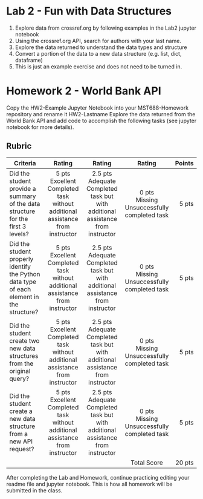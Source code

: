 # Lab 2 - Fun with Data Structures

1. Explore data from crossref.org by following examples in the Lab2 jupyter notebook
2. Using the crossref.org API, search for authors with your last name.
3. Explore the data returned to understand the data types and structure
4. Convert a portion of the data to a new data structure (e.g. list, dict, dataframe) 
5. This is just an example exercise and does not need to be turned in.


# Homework 2 - World Bank API

Copy the HW2-Example Jupyter Notebook into your MST688-Homework repository and rename it HW2-Lastname
Explore the data returned from the World Bank API and add code to accomplish the following tasks (see jupyter notebook for more details).

## Rubric

| **Criteria**    | **Rating**     |  **Rating**     |  **Rating**     | **Points**  |
| -------------   |:-------------: | :-------------: | :-------------: |  -----: |
| Did the student provide a summary of the data structure for the first 3 levels? | 5 pts <br /> Excellent Completed task without additional assistance from instructor | 2.5 pts  <br /> Adequate Completed task but with additional assistance from instructor| 0 pts <br /> Missing Unsuccessfully completed task |5 pts |
| Did the student properly identify the Python data type of each element in the structure? | 5 pts <br /> Excellent Completed task without additional assistance from instructor | 2.5 pts <br /> Adequate Completed task but with additional assistance from instructor| 0 pts <br /> Missing Unsuccessfully completed task |5 pts |
| Did the student create two new data structures from the original query? | 5 pts <br /> Excellent Completed task without additional assistance from instructor | 2.5 pts <br /> Adequate Completed task but with additional assistance from instructor| 0 pts <br />  Missing Unsuccessfully completed task |5 pts |
| Did the student create a new data structure from a new API request? | 5 pts <br /> Excellent Completed task without additional assistance from instructor | 2.5 pts <br /> Adequate Completed task but with additional assistance from instructor| 0 pts <br />  Missing Unsuccessfully completed task |5 pts |
||||Total Score| 20 pts|


After completing the Lab and Homework, continue practicing editing your readme file and jupyter notebook. This is how all homework will be submitted in the class.
